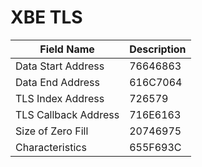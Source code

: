 # XBE TLS

| Field Name | Description |
|---|---|
| Data Start Address | 76646863 |
| Data End Address | 616C7064 |
| TLS Index Address | 726579 |
| TLS Callback Address | 716E6163 |
| Size of Zero Fill | 20746975 |
| Characteristics | 655F693C |

